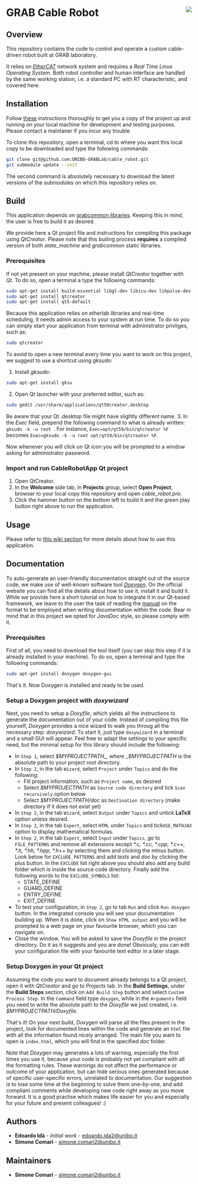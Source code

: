 # GRAB Cable Robot <img align="right" src="https://www.gnu.org/graphics/gplv3-127x51.png">

## Overview

This repository contains the code to control and operate a custom cable-driven robot built at GRAB laboratory. 

It relies on [_EtherCAT_](https://www.ethercat.org/default.htm) network system and requires a _Real Time Linux Operating System_. Both robot controller and human interface are handled by the same working station, i.e. a standard PC with RT characteristic, and covered here.

## Installation

Follow [these](https://github.com/UNIBO-GRABLab/cable_robot/wiki/Installation) instructions thoroughly to get you a copy of the project up and running on your local machine for development and testing purposes. Please contact a maintaner if you incur any trouble.

To clone this repository, open a terminal, cd to where you want this local copy to be downloaded and type the following commands:
```bash
git clone git@github.com:UNIBO-GRABLab/cable_robot.git
git submodule update --init
```
The second command is absolutely necessary to download the latest versions of the submodules on which this repository relies on.

## Build

This application depends on [grabcommon libraries](https://github.com/UNIBO-GRABLab/grab_common). Keeping this in mind, the user is free to build it as desired.

We provide here a Qt project file and instructions for compiling this package using _QtCreator_. Please note that this builing process **requires** a compiled version of both _state_machine_ and _grabcommon_ static libraries.

### Prerequisites

If not yet present on your machine, please install _QtCreator_ together with _Qt_. To do so, open a terminal a type the following commands:

```bash
sudo apt-get install build-essential libgl-dev libicu-dev libpulse-dev
sudo apt-get install qtcreator
sudo apt-get install qt5-default
```
Because this application relies on etherlab libraries and real-time scheduling, it needs admin access to your system at run time. To do so you can simply start your application from terminal with administrator privliges, such as:
```bash
sudo qtcreator
```
To avoid to open a new terminal every time you want to work on this project, we suggest to use a shortcut using _gksudo_:
1. Install _gksudo_: 
```bash
sudo apt-get install gksu
```
2. Open Qt launcher with your preferred editor, such as: 
```bash
sudo gedit /usr/share/applications/qt59creator.desktop
```
Be aware that your Qt .desktop file might have slightly different name.
3. In the _Exec_ field, prepend the following command to what is already written: `gksudo -k -u root `.
For instance, `Exec=opt/qt59/bin/qtcreator %F` becomes `Exec=gksudo -k -u root opt/qt59/bin/qtcreator %F`.

Now whenever you will click on Qt icon you will be prompted to a window asking for administrator password.

### Import and run CableRobotApp Qt project

1. Open QtCreator.
2. In the **Welcome** side tab, in **Projects** group, select **Open Project**, browser to your local copy this repository and open _cable_robot.pro_.
3. Click the hammer button on the bottom left to build it and the green play button right above to run the application.

## Usage

Please refer to [this wiki section](https://github.com/UNIBO-GRABLab/cable_robot/wiki/Usage) for more details about how to use this application.

## Documentation

To auto-generate an user-friendly documentation straight out of the source code, we make use of well-known software tool _[Doxygen](http://www.stack.nl/~dimitri/doxygen/)_. On the official website you can find all the details about how to use it, install it and build it. While we provide here a short tutorial on how to integrate it in our Qt-based framework, we leave to the user the task of reading the [manual](http://www.stack.nl/~dimitri/doxygen/manual/docblocks.html) on the format to be employed when writing documentation within the code. Bear in mind that in this project we opted for _JavaDoc_ style, so please comply with it.

### Prerequisites

First of all, you need to download the tool itself (you can skip this step if it is already installed in your machine).
To do so, open a terminal and type the following commands:
```bash
sudo apt-get install doxygen doxygen-gui
```
That's it. Now Doxygen is installed and ready to be used.

### Setup a Doxygen project with _doxywizard_

Next, you need to setup a _Doxyfile_, which yields all the instructions to generate the documentation out of your code. Instead of compiling this file yourself, _Doxygen_ provides a nice wizard to walk you throug all the necessary step: _doxywizard_.
To start it, just type `doxywizard` in a terminal and a small GUI will appear.
Feel free to adapt the settings to your specific need, but the minimal setup for this library should include the following:
- In `Step 1`, select _$MYPROJECTPATH_, where _$MYPROJECTPATH_ is the absolute path to your project root directory.
- In `Step 2`, in the tab `Wizard`, select `Project` under `Topics` and do the following:
  - Fill project information, such as `Project name`, as desired
  - Select _$MYPROJECTPATH_ as `Source code directory` and tick `Scan recursively` option below
  - Select _$MYPROJECTPATH/doc_ as `Destination directory` (make directory if it does not exist yet)
- In `Step 2`, in the tab `Wizard`, select `Output` under `Topics` and untick **LaTeX** option unless desired.
- In `Step 2`, in the tab `Expert`, select `HTML` under `Topics` and tick`USE_MATHJAX` option to display mathematical formulas.
- In `Step 2`, in the tab `Expert`, select `Input` under `Topics`, go to `FILE_PATTERNS` and remove all extensions except _\*.c, \*.cc, \*.cpp, \*.c++, \*.h, \*.hh, \*.hpp, \*.h++_ by selecting them and clicking the minus button. Look below for `EXCLUDE_PATTERNS` and add _tests_ and _doc_ by clicking the plus button. In the `EXCLUDE` list right above you should also add any build folder which is inside the source code directory. Finally add the following words to the `EXCLUDE_SYMBOLS` list:
  - STATE_DEFINE
  - GUARD_DEFINE
  - ENTRY_DEFINE
  - EXIT_DEFINE
- To test your configuration, in `Step 2`, go to tab `Run` and click `Run doxygen` button. In the integrated console you will see your documentation building up. When it is done, click on `Show HTML output` and you will be prompted to a web page on your favourite browser, which you can navigate on.
- Close the window. You will be asked to save the _Doxyfile_ in the project directory. Do it as it suggests and you are done!
Obviously, you can edit your configuration file with your favourite text editor in a later stage.

### Setup Doxygen in your Qt project

Assuming the code you want to document already belongs to a Qt project, open it with _QtCreator_ and go to _Projects_ tab. In the **Build Settings**, under the **Build Steps** section, click on `Add Build Step` button and select `Custom Process Step`.
In the `Command` field type `doxygen`, while in the `Arguments` field you need to write the absolute path to the _Doxyfile_ we just created, i.e. _$MYPROJECTPATH/Doxyfile_.

That's it! On your next build, _Doxygen_ will parse all the files present in the project, look for documented lines within the code and generate an `html` file with all the information found nicely arranged.
The main file you want to open is `index.html`, which you will find in the specified _doc_ folder.

Note that _Doxygen_ may generates a lots of warning, especially the first times you use it, because your code is probably not yet compliant with all the formatting rules. These warnings do not affect the performance or outcome of your application, but can hide serious ones generated because of specific user-specific errors, unrelated to documentation. Our suggestion is to lose some time at the beginning to solve them one-by-one, and add compliant comments while developing new code right away as you move forward. It is a good practise which makes life easier for you and especially for your future and present colleagues! :)

## Authors

- **Edoardo Idà** - _Initial work_ - edoardo.ida2@unibo.it
- **Simone Comari** - simone.comari2@unibo.it

## Maintainers

- **Simone Comari** - simone.comari2@unibo.it
